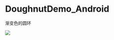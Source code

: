 # DoughnutDemo_Android
渐变色的圆环

![](https://raw.githubusercontent.com/hellsam/DoughnutDemo_Android/master/screenshots/02.gif)
